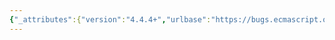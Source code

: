 ```yaml
---
{"_attributes":{"version":"4.4.4+","urlbase":"https://bugs.ecmascript.org/","maintainer":"dherman@mozilla.com"},"bug":{"bug_id":2946,"creation_ts":"2014-06-01 12:17:00 -0700","short_desc":"25.4.1.4: level change","delta_ts":"2014-07-26 10:54:16 -0700","product":"Draft for 6th Edition","component":"editorial issue","version":"Rev 25: May 22, 2014 Draft","rep_platform":"All","op_sys":"All","bug_status":"RESOLVED","resolution":"FIXED","priority":"Normal","bug_severity":"minor","everconfirmed":true,"reporter":{"uid":"jmdyck","name":"Michael Dyck"},"assigned_to":{"uid":"allen","name":"Allen Wirfs-Brock"},"long_desc":[{"commentid":8752,"comment_count":0,"who":{"uid":"jmdyck","name":"Michael Dyck"},"bug_when":"2014-06-01 12:17:59 -0700","thetext":"Section 25.4.1.4 \"Promise Resolve Functions\"\nused to be 25.4.1.3.2, a sibling to 25.4.1.3.1 \"Promise Reject Functions\".\n\nWas that level-change intentional?\nThe former location seems to make more sense."},{"commentid":8898,"comment_count":1,"who":{"uid":"allen","name":"Allen Wirfs-Brock"},"bug_when":"2014-06-11 17:26:27 -0700","thetext":"It was pretty clearly intentional, but now it isn't clear what motivated the change.\n\nReverting back to the original structuring.\n\nFixed in rev26 editor's draft."},{"commentid":9400,"comment_count":2,"who":{"uid":"allen","name":"Allen Wirfs-Brock"},"bug_when":"2014-07-19 18:49:58 -0700","thetext":"fixed in rev26"},{"commentid":9591,"comment_count":3,"who":{"uid":"jmdyck","name":"Michael Dyck"},"bug_when":"2014-07-26 10:54:16 -0700","thetext":"confirmed fixed"}]}}
---
```

